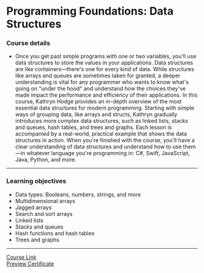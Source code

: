# Programming Foundations: Data Structures
### Course details
- Once you get past simple programs with one or two variables, you'll use data structures to store the values in your applications. Data structures are like containers—there's one for every kind of data. While structures like arrays and queues are sometimes taken for granted, a deeper understanding is vital for any programmer who wants to know what's going on "under the hood" and understand how the choices they've made impact the performance and efficiency of their applications. In this course, Kathryn Hodge provides an in-depth overview of the most essential data structures for modern programming. Starting with simple ways of grouping data, like arrays and structs, Kathryn gradually introduces more complex data structures, such as linked lists, stacks and queues, hash tables, and trees and graphs. Each lesson is accompanied by a real-world, practical example that shows the data structures in action. When you're finished with the course, you'll have a clear understanding of data structures and understand how to use them—in whatever language you're programming in: C#, Swift, JavaScript, Java, Python, and more.
---
### Learning objectives
- Data types: Booleans, numbers, strings, and more
- Multidimensional arrays
- Jagged arrays
- Search and sort arrays
- Linked lists
- Stacks and queues
- Hash functions and hash tables
- Trees and graphs
-------------------------------
[Course Link](https://www.linkedin.com/learning/programming-foundations-data-structures-2/)
<br>[Preview Certificate](https://www.linkedin.com/learning/certificates/0c5be838087413a8e8b0461befe9775766bc6cdb30abcdc96d45632ea74269a5?trk=share_certificate)
